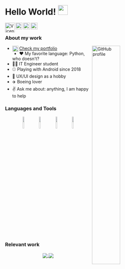 # Hello World! <img src="https://raw.githubusercontent.com/iampavangandhi/iampavangandhi/master/gifs/Hi.gif" width="32px"></h2>
<a href="https://VicentCode.dev">
  <img align="left" alt="VicentCode.dev" width="32px" src="https://vicentcode.dev/images/logos.png" />
</a>
<a href="https://twitter.com/VicentCodes">
  <img align="left" alt="Twitter profile" width="22px" src="https://cdn.jsdelivr.net/npm/simple-icons@v3/icons/twitter.svg" />
</a>
<a href="www.linkedin.com/in/vicentcode">
  <img align="left" alt="Linkdein profile" width="22px" src="https://cdn.jsdelivr.net/npm/simple-icons@v3/icons/linkedin.svg" />
</a>
<a href="mailto:contact@vicentcode.dev">
  <img align="left" alt="Patreon profile" width="22px" src="https://cdn.jsdelivr.net/npm/simple-icons@v3/icons/gmail.svg" />
</a>


<br />

### About my work

<a href="https://github.com/VicentCode">
  <img width="43%" align="right" alt="GitHub profile" src="https://github-readme-stats.vercel.app/api?username=VicentCodes&show_icons=true&count_private=true&hide_border=true" />




</a>


- <a href="https://VicentCode.dev"><img align="left" alt="VicentCode.dev" width="20px" src="https://vicentcode.dev/images/logo.ico" />Check my portfolio</a> 
- ❤️ My favorite language: Python, who doesn't?
- 👨‍🎓 IT Engineer student
- ⚾ Playing with Android since 2018
- 📐 UX/UI design as a hobby
- ✈️ Boeing lover
- ✌️ Ask me about: anything, I am happy to help

### Languages and Tools

<p align="center">
  <code><img width="10%" src="https://www.vectorlogo.zone/logos/python/python-horizontal.svg"></code>
  <code><img width="10%" src="https://www.vectorlogo.zone/logos/android/android-ar21.svg"></code>
  <code><img width="10%" src="https://www.vectorlogo.zone/logos/firebase/firebase-ar21.svg"></code>
  <code><img width="10%" src="https://www.vectorlogo.zone/logos/figma/figma-ar21.svg"></code>
</p>

### Relevant work
<p align="center">
  <a href="https://github.com/VicentCodes/Algeb">
    <img align="center" src="https://github-readme-stats.vercel.app/api/pin/?username=VicentCodes&repo=Algeb" />
  </a>
  <a href="https://github.com/VicentCodes/CRUD-Node">
    <img align="center" src="https://github-readme-stats.vercel.app/api/pin/?username=VicentCodes&repo=CRUD-Node" />
  </a>
</p>
